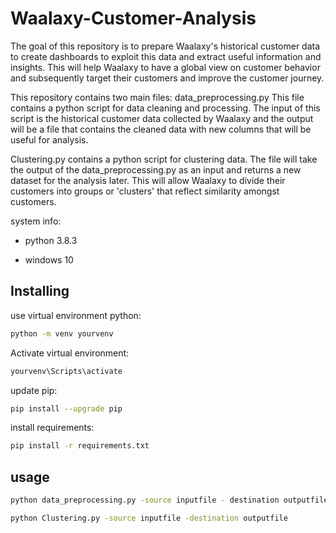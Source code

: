 # Waalaxy-Customer-Analysis
The goal of this repository  is to prepare Waalaxy's historical customer data to create dashboards to exploit
this data and extract useful information and insights. This will help Waalaxy to have a global view on customer
behavior and subsequently target their customers and improve the customer journey.

This repository contains two main files:
data_preprocessing.py This file contains a python script for data cleaning and processing. 
The input of this script is the historical customer data collected by Waalaxy and the
output will be a file that contains the cleaned data with new columns that will be useful for analysis.

Clustering.py  contains a python script for clustering data. The file will take the output of
the data_preprocessing.py as an input and returns a new dataset for the analysis later.
This will allow Waalaxy to divide their customers into groups or 'clusters' that reflect similarity amongst customers.


system info:

- python 3.8.3

- windows 10

## Installing
use virtual environment python: 
```bash
python -m venv yourvenv
```
Activate virtual environment:
```bash
yourvenv\Scripts\activate
```
update pip:
```bash
pip install --upgrade pip
```
install requirements:
```bash
pip install -r requirements.txt
```



## usage

```bash
python data_preprocessing.py -source inputfile - destination outputfile
```

```bash
python Clustering.py -source inputfile -destination outputfile
```
